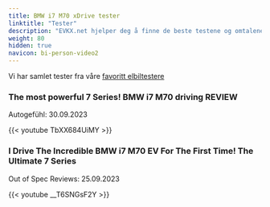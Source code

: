 ```yaml
---
title: BMW i7 M70 xDrive tester
linktitle: "Tester"
description: "EVKX.net hjelper deg å finne de beste testene og omtalene av denne modellen. "
weight: 80
hidden: true
navicon: bi-person-video2
---
```

Vi har samlet tester fra våre [favoritt elbiltestere](../../../../guides/evreviewers/)

<div class="container text-center shadow p-2 pe-4 mb-5 bg-body-tertiary rounded border">
<h3>The most powerful 7 Series! BMW i7 M70 driving REVIEW</h3>
<p>Autogefühl: 30.09.2023</p>

{{< youtube TbXX684UiMY >}}

</div>
<div class="container text-center shadow p-2 pe-4 mb-5 bg-body-tertiary rounded border">
<h3>I Drive The Incredible BMW i7 M70 EV For The First Time! The Ultimate 7 Series</h3>
<p>Out of Spec Reviews: 25.09.2023</p>

{{< youtube __T6SNGsF2Y >}}

</div>
